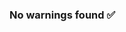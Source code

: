 <h3 class="no-warnings">No warnings found ✅</h3>

<style>
.dash-row.row-warnings .dash-card-frame {
    background: none;
}
.dash-row.row-warnings .no-warnings {
	color: #4BB543;
	font-weight: bold;
}
.dash-row.row-warnings .found-warnings {
	color: #ED4337;
	font-weight: bold;
}
.dash-row.row-warnings h4 {
	color: white;
	background: #6f5425;
	font-weight: bold;
	padding: 0.75rem 1.5rem;
	margin-top: 1rem;
	border-radius: 10px 10px 0 0;
}
.dash-row.row-warnings pre {
	background: #f8f3d6;
	color: #6f5425;
	border-radius: 0 0 10px 10px;
	white-space: pre-wrap;
}
</style>